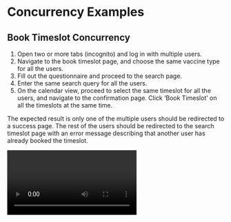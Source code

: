 # Concurrency Examples #


## Book Timeslot Concurrency ##
1. Open two or more tabs (incognito) and log in with multiple users.
2. Navigate to the book timeslot page, and choose the same vaccine type for all the users.
3. Fill out the questionnaire and proceed to the search page.
4. Enter the same search query for all the users.
5. On the calendar view, proceed to select the same timeslot for all the users, and navigate to the confirmation page.
Click ‘Book Timeslot’ on all the timeslots at the same time. 

The expected result is only one of the multiple users should be redirected to a success page. The rest of the users should be redirected to the search timeslot page with an error message describing that another user has already booked the timeslot.


![book_timeslot_concurrency](resources/book_timeslot_concurrency.mov)
